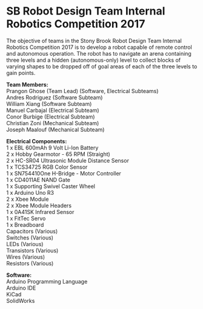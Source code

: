 # SB Robot Design Team Internal Robotics Competition 2017

The objective of teams in the Stony Brook Robot Design Team Internal Robotics Competition 2017 is to develop a robot capable of remote control and autonomous operation. The robot has to navigate an arena containing three levels and a hidden (autonomous-only) level to collect blocks of varying shapes to be dropped off of goal areas of each of the three levels to gain points.

<b>Team Members:</b> <br />
Prangon Ghose (Team Lead) (Software, Electrical Subteams) <br />
Andres Rodriguez (Software Subteam) <br />
William Xiang (Software Subteam) <br />
Manuel Carbajal (Electrical Subteam) <br />
Conor Burbige (Electrical Subteam) <br />
Christian Zoni (Mechanical Subteam) <br />
Joseph Maalouf (Mechanical Subteam) <br />

<b>Electrical Components:</b> <br />
1 x EBL 600mAh 9 Volt Li-Ion Battery <br />
2 x Hobby Gearmotor - 65 RPM (Straight) <br />
2 x HC-SR04 Ultrasonic Module Distance Sensor <br />
1 x TCS34725 RGB Color Sensor <br />
1 x SN754410One H-Bridge - Motor Controller <br />
1 x CD4011AE NAND Gate <br />
1 x Supporting Swivel Caster Wheel <br />
1 x Arduino Uno R3 <br />
2 x Xbee Module <br />
2 x Xbee Module Headers <br />
1 x 0A41SK Infrared Sensor <br />
1 x FitTec Servo <br />
1 x Breadboard <br />
Capacitors (Various) <br />
Switches (Various) <br />
LEDs (Various) <br />
Transistors (Various) <br />
Wires (Various) <br />
Resistors (Various) <br />

<b>Software:</b> <br />
Arduino Programming Language <br />
Arduino IDE <br />
KiCad <br />
SolidWorks <br />
